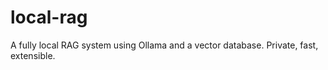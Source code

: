 # local-rag
A fully local RAG system using Ollama and a vector database. Private, fast, extensible.
